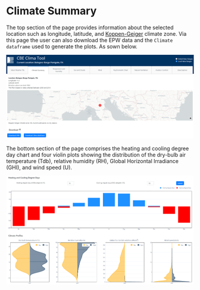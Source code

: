 # Climate Summary

The top section of the page provides information about the selected location such as longitude, latitude, and [Koppen-Geiger](https://en.wikipedia.org/wiki/K%C3%B6ppen\_climate\_classification) climate zone. Via this page the user can also download the EPW data and the `Climate dataframe` used to generate the plots. As sown below.

![Tab summary top](../../../.gitbook/assets/clima-summary-top.png)

The bottom section of the page comprises the heating and cooling degree day chart and four violin plots showing the distribution of the dry-bulb air temperature (Tdb), relative humidity (RH), Global Horizontal Irradiance (GHI), and wind speed (U).

![Tab summary top](../../../.gitbook/assets/clima-summary-bottom.png)
